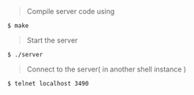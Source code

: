
> Compile server code using

    $ make

> Start the server

    $ ./server

> Connect to the server( in another shell instance )

    $ telnet localhost 3490
